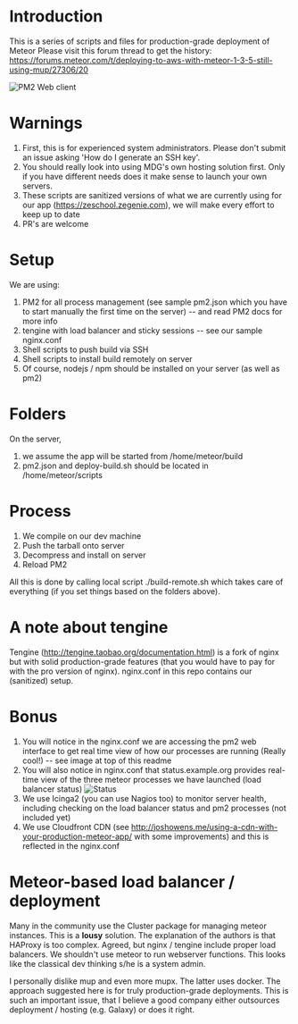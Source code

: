 # Introduction
This is a series of scripts and files for production-grade deployment of Meteor
Please visit this forum thread to get the history: https://forums.meteor.com/t/deploying-to-aws-with-meteor-1-3-5-still-using-mup/27306/20

![PM2 Web client](https://github.com/ramezrafla/meteor-deployment/blob/master/screenshots/pm2.png?raw=true)

# Warnings
1. First, this is for experienced system administrators. Please don't submit an issue asking 'How do I generate an SSH key'. 
2. You should really look into using MDG's own hosting solution first. Only if you have different needs does it make sense to launch your own servers.
3. These scripts are sanitized versions of what we are currently using for our app (https://zeschool.zegenie.com), we will make every effort to keep up to date
4. PR's are welcome

# Setup
We are using:

1. PM2 for all process management (see sample pm2.json which you have to start manually the first time on the server) -- and read PM2 docs for more info
2. tengine with load balancer and sticky sessions -- see our sample nginx.conf
3. Shell scripts to push build via SSH
4. Shell scripts to install build remotely on server
5. Of course, nodejs / npm should be installed on your server (as well as pm2)

# Folders

On the server, 

1. we assume the app will be started from /home/meteor/build
2. pm2.json and deploy-build.sh should be located in /home/meteor/scripts


# Process
1. We compile on our dev machine
2. Push the tarball onto server
3. Decompress and install on server
4. Reload PM2

All this is done by calling local script ./build-remote.sh which takes care of everything (if you set things based on the folders above).

# A note about tengine
Tengine (http://tengine.taobao.org/documentation.html) is a fork of nginx but with solid production-grade features (that you would have to pay for with the pro version of nginx). nginx.conf in this repo contains our (sanitized) setup. 

# Bonus
1. You will notice in the nginx.conf we are accessing the pm2 web interface to get real time view of how our processes are running (Really cool!) -- see image at top of this readme
2. You will also notice in nginx.conf that status.example.org provides real-time view of the three meteor processes we have launched (load balancer status)
![Status](https://github.com/ramezrafla/meteor-deployment/blob/master/screenshots/status.png?raw=true)
3. We use Icinga2 (you can use Nagios too) to monitor server health, including checking on the load balancer status and pm2 processes (not included yet)
4. We use Cloudfront CDN (see http://joshowens.me/using-a-cdn-with-your-production-meteor-app/ with some improvements) and this is reflected in the nginx.conf

# Meteor-based load balancer / deployment

Many in the community use the Cluster package for managing meteor instances. This is a **lousy** solution. The explanation of the authors is that HAProxy is too complex. Agreed, but nginx / tengine include proper load balancers. We shouldn't use meteor to run webserver functions. This looks like the classical dev thinking s/he is a system admin.

I personally dislike mup and even more mupx. The latter uses docker. The approach suggested here is for truly production-grade deployments. This is such an important issue, that I believe a good company either outsources deployment / hosting (e.g. Galaxy) or does it right.
